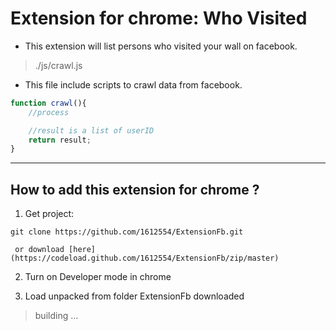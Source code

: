# Extension for chrome: Who Visited

* This extension will list persons who visited your wall on facebook.

> ./js/crawl.js

* This file include scripts to crawl data from facebook.

```javascript
function crawl(){
    //process

    //result is a list of userID
    return result;
}

```


---



## How to add this extension for chrome ?
1. Get project: 
```
git clone https://github.com/1612554/ExtensionFb.git
```

     or download [here](https://codeload.github.com/1612554/ExtensionFb/zip/master)

2. Turn on Developer mode in chrome

3. Load unpacked from folder ExtensionFb downloaded


> building ...
